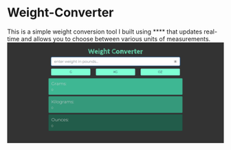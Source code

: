 # Weight-Converter
This is a simple weight conversion tool I built using **** that updates real-time and allows you to choose between various units of measurements.
![alt text](screenshot.png "")
